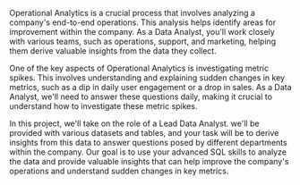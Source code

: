 Operational Analytics is a crucial process that involves analyzing a company's end-to-end operations. 
This analysis helps identify areas for improvement within the company. 
As a Data Analyst, you'll work closely with various teams, such as operations, support, and marketing, helping them derive valuable insights from the data they collect.

One of the key aspects of Operational Analytics is investigating metric spikes. 
This involves understanding and explaining sudden changes in key metrics, such as a dip in daily user engagement or a drop in sales. 
As a Data Analyst, we'll need to answer these questions daily, making it crucial to understand how to investigate these metric spikes.

In this project, we'll take on the role of a Lead Data Analyst. 
we'll be provided with various datasets and tables, and your task will be to derive insights from this data to answer questions posed by different departments within the company. 
Our goal is to use your advanced SQL skills to analyze the data and provide valuable insights that can help improve the company's operations and understand sudden changes in key metrics.
